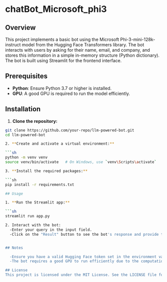 # chatBot_Microsoft_phi3

## Overview

This project implements a basic bot using the Microsoft Phi-3-mini-128k-instruct model from the Hugging Face Transformers library. The bot interacts with users by asking for their name, email, and company, and stores this information in a simple in-memory structure (Python dictionary). The bot is built using Streamlit for the frontend interface.

## Prerequisites

- **Python**: Ensure Python 3.7 or higher is installed.
- **GPU**: A good GPU is required to run the model efficiently.

## Installation

1. **Clone the repository:**

```sh
git clone https://github.com/your-repo/llm-powered-bot.git
cd llm-powered-bot

2. **Create and activate a virtual environment:**

```sh
python -m venv venv
source venv/bin/activate   # On Windows, use `venv\Scripts\activate`

3. **Install the required packages:**

```sh
pip install -r requirements.txt

## Usage

1. **Run the Streamlit app:**

```sh
streamlit run app.py

2. Interact with the bot:
  -Enter your query in the input field.
  -Click on the "Result" button to see the bot's response and provide the requested information.


## Notes

  -Ensure you have a valid Hugging Face token set in the environment variable HF_TOKEN before running    the code.
  -The bot requires a good GPU to run efficiently due to the computational load of the LLM.

## License
This project is licensed under the MIT License. See the LICENSE file for more details.
